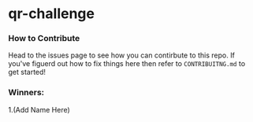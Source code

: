 # qr-challenge

### How to Contribute
Head to the issues page to see how you can contirbute to this repo. 
If you've figuerd out how to fix things here then refer to ```CONTRIBUITNG.md``` to get started!

### Winners:
1.(Add Name Here)
